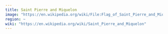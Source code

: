```yaml
---
title: Saint Pierre and Miquelon
image: "https://en.wikipedia.org/wiki/File:Flag_of_Saint_Pierre_and_Miquelon.svg"
region: ~
wiki: "https://en.wikipedia.org/wiki/Saint_Pierre_and_Miquelon"
---
```

